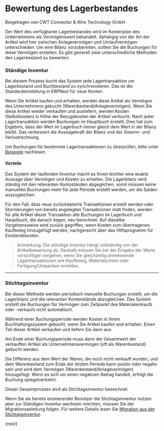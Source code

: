 # Bewertung des Lagerbestandes
<span class="text-muted contributed-by">Beigetragen von CWT Connector & Wire Technology GmbH</span>

Der Wert des verfügbaren Lagerbestandes wird im Kontenplan des Unternehmens als Vermögenswert behandelt. Abhängig von der Art der Artikel wird hier zwischen Anlagevermögen und Umlaufvermögen unterschieden. Um eine Bilanz vorzubereiten, sollten Sie die Buchungen für diese Vermögen erstellen. Es gibt generell zwei unterschiedliche Methoden den Lagerbestand zu bewerten:

### Ständige Inventur

Bei diesem Prozess bucht das System jede Lagertransaktion um Lagerbestand und Buchbestand zu synchronisieren. Das ist die Standardeinstellung in ERPNext für neue Konten.

Wenn Sie Artikel kaufen und erhalten, werden diese Artikel als Vermögen des Unternehmens gebucht (Warenbestand/Anlagevermögen). Wenn Sie diese Artikel wieder verkaufen und ausliefern, werden Kosten (Selbstkosten) in Höhe der Bezugskosten der Artikel verbucht. Nach jeder Lagertransaktion werden Buchungen im Hauptbuch erstellt. Dies hat zum Ergebnis, dass der Wert im Lagerbuch immer gleich dem Wert in der Bilanz bleibt. Das verbessert die Aussagekraft der Bilanz und der Gewinn- und Verlustrechnung.

Um Buchungen für bestimmte Lagertransaktionen zu überprüfen, bitte unter [Beispiele]({{docs_base_url}}/user/manual/en/stock/accounting-of-inventory-stock/perpetual-inventory.html) nachlesen.

#### Vorteile

Das System der laufenden Inventur macht es Ihnen leichter eine exakte Aussage über Vermögen und Kosten zu erhalten. Die Lagerbilanz wird ständig mit den relevanten Kontoständen abgeglichen, somit müssen keine manuellen Buchungen mehr für jede Periode erstellt werden, um die Salden auszugleichen.

Für den Fall, dass neue zurückdatierte Transaktionen erstellt werden oder Stornierungen von bereits angelegten Transaktionen statt finden, werden für alle Artikel dieser Transaktion alle Buchungen im Lagerbuch und Hauptbuch, die danach liegen, neu berechnet. Auf dieselbe Vorgehensweise wird zurück gegriffen, wenn Kosten zum übertragenen Kaufbeleg hinzugefügt werden, nachgereicht über das Hilfsprogramm für Einstandskosten.

> Anmerkung: Die ständige Inventur hängt vollständig von der Artikelbewertung ab. Deshalb müssen Sie bei der Eingabe der Werte vorsichtiger vorgehen, wenn Sie gleichzeitig annehmende Lagertransaktionen wie Kaufbeleg, Materialschein oder Fertigung/Umpacken erstellen.

---

### Stichtagsinventur

Bei dieser Methode werden periodisch manuelle Buchungen erstellt, um die Lagerbilanz und die relevanten Kontenstände abzugleichen. Das System erstellt die Buchungen für Vermögen zum Zeitpunkt des Materialeinkaufs oder -verkaufs nicht automatisch.

Während einer Buchungsperiode werden Kosten in ihrem Buchhaltungssystem gebucht, wenn Sie Artikel kaufen und erhalten. Einen Teil dieser Artikel verkaufen und liefern Sie dann aus.

Am Ende einer Buchungsperiode muss dann der Gesamtwert der verkauften Artikel als Unternehmensvermögen (oft als Warenbestand) gebucht werden.

Die Differenz aus dem Wert der Waren, die noch nicht verkauft wurden, und dem Warenbestand zum Ende der letzten Periode kann positiv oder negativ sein und wird dem Vermögen (Warenbestand/Anlagevermögen) hinzugefügt. Wenn es sich um einen negativen Betrag handelt, erfolgt die Buchung spiegelverkehrt.

Dieser Gesamtprozess wird als Stichtagsinventur bezeichnet.

Wenn Sie als bereits existierender Benutzer die Stichtagsinventur nutzen aber zur Ständigen Inventur wechseln möchten, müssen Sie der Migrationsanleitung folgen. Für weitere Details lesen Sie [Migration aus der Stichtagsinventur]({{docs_base_url}}/user/manual/en/stock/accounting-of-inventory-stock/migrate-to-perpetual-inventory.html).

{next}
